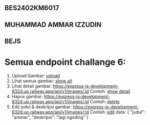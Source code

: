 ## BES2402KM6017
## MUHAMMAD AMMAR IZZUDIN
## BEJS

# Semua endpoint challange 6:
1. Upload Gambar: [upload](https://express-js-production-7e1f.up.railway.app/api/v1/images)
2. Lihat semua gambar: [show all](https://express-js-production-7e1f.up.railway.app/api/v1/images)
3. Lihat detail gambar: https://express-js-development-832d.up.railway.app/api/v1/images/:id
   Contoh: [show detail](https://express-js-development-832d.up.railway.app/api/v1/images/3)
4. Hapus gambar: https://express-js-development-832d.up.railway.app/api/v1/images/:id
   Contoh: [delete](https://express-js-development-832d.up.railway.app/api/v1/images/2)
3. Edit judul & deskripsi gambar: https://express-js-development-832d.up.railway.app/api/v1/images/:id
   Contoh: [edit](https://express-js-development-832d.up.railway.app/api/v1/images/2)
   data: {
    "judul": "ammar",
    "deskripsi": "lagi ngoding"
   }